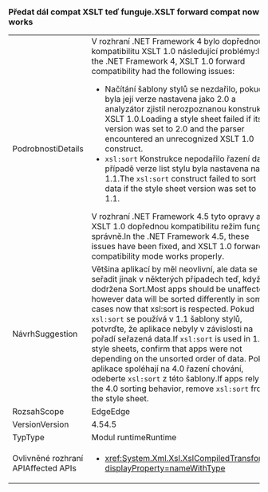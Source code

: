 ### <a name="xslt-forward-compat-now-works"></a><span data-ttu-id="bc423-101">Předat dál compat XSLT teď funguje.</span><span class="sxs-lookup"><span data-stu-id="bc423-101">XSLT forward compat now works</span></span>

|   |   |
|---|---|
|<span data-ttu-id="bc423-102">Podrobnosti</span><span class="sxs-lookup"><span data-stu-id="bc423-102">Details</span></span>|<span data-ttu-id="bc423-103">V rozhraní .NET Framework 4 bylo dopřednou kompatibilitu XSLT 1.0 následující problémy:</span><span class="sxs-lookup"><span data-stu-id="bc423-103">In the .NET Framework 4, XSLT 1.0 forward compatibility had the following issues:</span></span><ul><li><span data-ttu-id="bc423-104">Načítání šablony stylů se nezdařilo, pokud byla její verze nastavena jako 2.0 a analyzátor zjistil nerozpoznanou konstrukci XSLT 1.0.</span><span class="sxs-lookup"><span data-stu-id="bc423-104">Loading a style sheet failed if its version was set to 2.0 and the parser encountered an unrecognized XSLT 1.0 construct.</span></span></li><li><span data-ttu-id="bc423-105"><code>xsl:sort</code> Konstrukce nepodařilo řazení dat v případě verze list stylu byla nastavena na 1.1.</span><span class="sxs-lookup"><span data-stu-id="bc423-105">The <code>xsl:sort</code> construct failed to sort data if the style sheet version was set to 1.1.</span></span></li></ul><span data-ttu-id="bc423-106">V rozhraní .NET Framework 4.5 tyto opravy a XSLT 1.0 dopřednou kompatibilitu režim funguje správně.</span><span class="sxs-lookup"><span data-stu-id="bc423-106">In the .NET Framework 4.5, these issues have been fixed, and XSLT 1.0 forward compatibility mode works properly.</span></span>|
|<span data-ttu-id="bc423-107">Návrh</span><span class="sxs-lookup"><span data-stu-id="bc423-107">Suggestion</span></span>|<span data-ttu-id="bc423-108">Většina aplikací by měl neovlivní, ale data se má seřadit jinak v některých případech teď, když je dodržena Sort.</span><span class="sxs-lookup"><span data-stu-id="bc423-108">Most apps should be unaffected, however data will be sorted differently in some cases now that xsl:sort is respected.</span></span> <span data-ttu-id="bc423-109">Pokud <code>xsl:sort</code> se používá v 1.1 šablony stylů, potvrďte, že aplikace nebyly v závislosti na pořadí seřazená data.</span><span class="sxs-lookup"><span data-stu-id="bc423-109">If <code>xsl:sort</code> is used in 1.1 style sheets, confirm that apps were not depending on the unsorted order of data.</span></span> <span data-ttu-id="bc423-110">Pokud aplikace spoléhají na 4.0 řazení chování, odeberte <code>xsl:sort</code> z této šablony.</span><span class="sxs-lookup"><span data-stu-id="bc423-110">If apps rely on the 4.0 sorting behavior, remove <code>xsl:sort</code> from the style sheet.</span></span>|
|<span data-ttu-id="bc423-111">Rozsah</span><span class="sxs-lookup"><span data-stu-id="bc423-111">Scope</span></span>|<span data-ttu-id="bc423-112">Edge</span><span class="sxs-lookup"><span data-stu-id="bc423-112">Edge</span></span>|
|<span data-ttu-id="bc423-113">Version</span><span class="sxs-lookup"><span data-stu-id="bc423-113">Version</span></span>|<span data-ttu-id="bc423-114">4.5</span><span class="sxs-lookup"><span data-stu-id="bc423-114">4.5</span></span>|
|<span data-ttu-id="bc423-115">Typ</span><span class="sxs-lookup"><span data-stu-id="bc423-115">Type</span></span>|<span data-ttu-id="bc423-116">Modul runtime</span><span class="sxs-lookup"><span data-stu-id="bc423-116">Runtime</span></span>|
|<span data-ttu-id="bc423-117">Ovlivněné rozhraní API</span><span class="sxs-lookup"><span data-stu-id="bc423-117">Affected APIs</span></span>|<ul><li><xref:System.Xml.Xsl.XslCompiledTransform?displayProperty=nameWithType></li></ul>|

